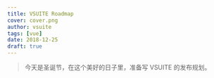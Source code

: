 ```yaml
---
title: VSUITE Roadmap
cover: cover.png
author: vsuite
tags: [vue]
date: 2018-12-25
draft: true
---
```


> 今天是圣诞节，在这个美好的日子里，准备写 VSUITE 的发布规划。
